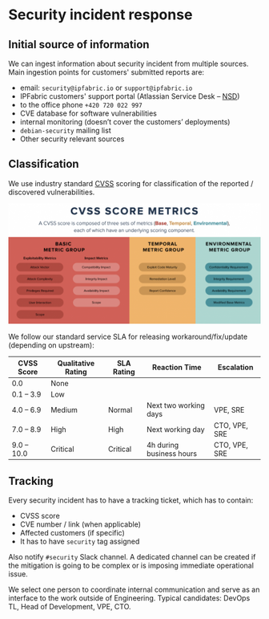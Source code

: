 # Security incident response

## Initial source of information

We can ingest information about security incident from multiple sources. Main
ingestion points for customers' submitted reports are:

- email: `security@ipfabric.io` or `support@ipfabric.io`
- IPFabric customers' support portal (Atlassian Service Desk – [NSD](https://ipfabric.atlassian.net/servicedesk/customer/portals))
- to the office phone `+420 720 022 997`
- CVE database for software vulnerabilities
- internal monitoring (doesn’t cover the customers’ deployments)
- `debian-security` mailing list
- Other security relevant sources

## Classification

We use industry standard [CVSS](https://en.wikipedia.org/wiki/Common_Vulnerability_Scoring_System) scoring for classification of the reported / discovered vulnerabilities.

![CVSS Score](cvss.png)

We follow our standard service SLA for releasing workaround/fix/update (depending on upstream):

| CVSS Score | Qualitative Rating | SLA Rating | Reaction Time            | Escalation    |
| ---------- | ------------------ | ---------- | ------------------------ | ------------- |
| 0.0        | None               |
| 0.1 – 3.9  | Low                |
| 4.0 – 6.9  | Medium             | Normal     | Next two working days    | VPE, SRE      |
| 7.0 – 8.9  | High               | High       | Next working day         | CTO, VPE, SRE |
| 9.0 – 10.0 | Critical           | Critical   | 4h during business hours | CTO, VPE, SRE |

## Tracking

Every security incident has to have a tracking ticket, which has to contain:

- CVSS score
- CVE number / link (when applicable)
- Affected customers (if specific)
- It has to have `security` tag assigned

Also notify `#security` Slack channel. A dedicated channel can be created if
the mitigation is going to be complex or is imposing immediate operational
issue.

We select one person to coordinate internal communication and serve as an
interface to the work outside of Engineering. Typical candidates: DevOps TL,
Head of Development, VPE, CTO.
